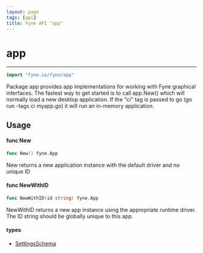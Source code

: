 ```yaml
---
layout: page
tags: [api]
title: Fyne API "app"
---
```


# app
---
```go
import "fyne.io/fyne/app"
```

Package app provides app implementations for working with Fyne graphical interfaces. The fastest way to get started is to call app.New() which will normally load a new desktop application. If the "ci" tag is passed to go (go run -tags ci myapp.go) it will run an in-memory application.

## Usage

#### func  New

```go
func New() fyne.App
```
New returns a new application instance with the default driver and no unique ID

#### func  NewWithID

```go
func NewWithID(id string) fyne.App
```
NewWithID returns a new app instance using the appropriate runtime driver. The ID string should be globally unique to this app.

#### types

 * [SettingsSchema](settingsschema.html)
